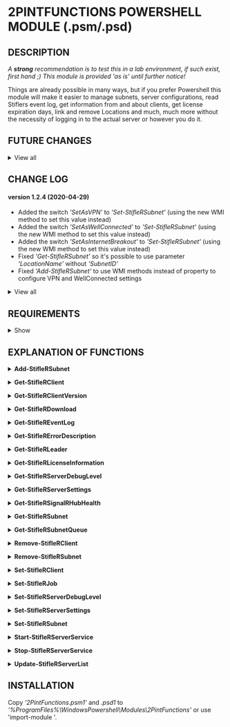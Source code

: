 # 2PINTFUNCTIONS POWERSHELL MODULE (.psm/.psd)

## DESCRIPTION

*A **strong** recommendation is to test this in a lab environment, if such exist, first hand ;) This module is provided 'as is' until further notice!*

Things are already possible in many ways, but if you prefer Powershell this module will make it easier to manage subnets, server configurations, read Stiflers event log, get information from and about clients, get license expiration days, link and remove Locations and much, much more without the necessity of logging in to the actual server or however you do it.

## FUTURE CHANGES

<details><summary>View all</summary>
   
- Possibility to use Web Service instead of WMI where applicable
- Create jobs (mostly for test purposes)
- Get debug log files
- etc.
</details>

## CHANGE LOG

#### version 1.2.4 (2020-04-29)
- Added the switch *'SetAsVPN'* to *'Set-StifleRSubnet'* (using the new WMI method to set this value instead)
- Added the switch *'SetAsWellConnected'* to *'Set-StifleRSubnet'* (using the new WMI method to set this value instead)
- Added the switch *'SetAsInternetBreakout'* to *'Set-StifleRSubnet'* (using the new WMI method to set this value instead)
- Fixed *'Get-StifleRSubnet'* so it's possible to use parameter *'LocationName'* without *'SubnetID'*
- Fixed *'Add-StifleRSubnet'* to use WMI methods instead of property to configure VPN and WellConnected settings

<details><summary>View all</summary>

#### version 1.2.3 (2019-11-26)
- Added function *'Push-StifleRCmdLine'* as *'In progress'*
- Added function *'Push-StifleRPSScript'* as *'In progress'*
- Added function *'Update-StifleRRules'* as *'In progress'*
- Added function *'Update-StifleRServerList'* as *'done!'*

#### version 1.2.2 (2019-11-26)
- Changed *'Set-StifleRClient'* to *'done!'*
- Updated CBH for *'Set-StifleRClient'*

#### version 1.2.1 (2019-11-26)
- Added function *'Get-StifleRErrorDescription'*
- Added *'DefaultParameterSetName = 'Client''* to *'Set-StifleRClient'*
- *'Remove-StifleRSubnet'* now uses method *'RemoveSubnetUsingGuid'* if clients are currently connected to the subnet, fails otherwise

#### version 1.2.0 (2019-11-21)
- The parameter *'Method'* nor also works with *'Roaming'* in function *'Get-StifleRClient'* 
- Added parametersets to *'Get-StifleREventLog'*
- Added check for Child subnets before deletion with *'Remove-StifleRSubnet'*
- Added parameters *'RemoveChildLink'* and *'LinkToParent'* to *'Set-StifleRSubnet'*

#### version 1.1.9 (2019-11-19)
- Added the parameter *'Method'* to *'Get-StifleRClient'*, available options for this parameter are *'GetBranchCacheFlags'* and *'GetConnectionFlags'*
- Changed params quite a bit in *'Get-StifleRClient'*
- Changed EXAMPLES in CBH for *'Get-StifleRClient'*

#### version 1.1.8 (2019-11-19)
- Corrected one missing " that caused a failure when using *'Set-StifleRServerSettings'*

#### version 1.1.7 (2019-11-18)
- Changed *'Get-StifleRSignalRHubHealth'* to return output as PSObject instead of hashtable
- Reworked *'Get-StifleRClient'* quite a bit and also added the parameter IsConnected
- Removed *'Get-Connection'* entirely, replaced with the above parameter IsConnected
- Added *'Set-StifleRClient'* as *'In progress'*

#### version 1.1.6 (2019-11-18)
- Added parameter *'Roaming'* to *'Get-StifleRClient'*
- Changed from *'Get-CimInstance*' to *'Get-CimClass'* to obtian properties of class in *'Get-StifleRClient'*,*'Get-StifleRDownload'* and *'Get-StifleRSubnet'*
- Declared variables *'MissingProps*' and *'ClassProperties'* as arrays in *'Get-StifleRClient'* and *'Get-StifleRDownload'*

#### version 1.1.5 (2019-11-18)
- Changed *'Get-StifleRDownload'* to *'done!'*
- Added Cim* to ExcludedProperties from output of *'Get-StifleRClient'* and *'Get-StifleRSubnet'*

#### version 1.1.4 (2019-11-18)
- Added function *'Get-Download'* as *'In progress'*
- Changd output of '*Get-StifleRServerSettings'* to a PSObject instead of a hashtable
- Removed parameter *'SortByKeyName'* from *'Get-StifleRServerSettings'*

#### version 1.1.3 (2019-11-15)
- Changed *'Set-StifleRBITSJobs'* to **'Set-StifleRJob'**
- Changed *'Get-StifleRSubnetQueues'* to **'Get-StifleRSubnetQueue'**
- Changed *'Get-StifleRClientVersions'* to **'Get-StifleRClientVersion'**
- Changed *'Get-StifleRLeaders'* to **'Get-StifleRLeader'**
- Changed *'Set-StifleRLeaders'* to **'Set-StifleRLeader'**
- Changed *'ntLogs'* to **'Get-StifleREventLog'**
- Changed *'Get-StifleRConnections'* to **'Get-StifleRConnection'**

#### version 1.1.2 (2019-11-14)
- Changed *'Get-StifleRLeaders'* from *'In progress'* to *done!*

#### version 1.1.1 (2019-11-14)
- The function *'Get-StifleREventLogs'* is now completed and up and running
- Changed *'Remove-StifleRClient'* from *'In progress'* to *done!

#### version 1.1.0 (2019-11-13)
- Added functions *'Get-StifleREventLogs'*, *'Get-StifleRLeaders'* and *'Set-StifleRLeaders'* as *'In progress'*
- Added function *'Get-StifleRLicenseInformation'*
- Added parameter InstallDir to CBH for *'Set-StifleRServerSettings'*
   
#### version 1.0.9 (2019-11-12)
- All functions that sets data in some way have *'Write-Debug'* and *'Write-Verbose'* messages now

#### version 1.0.8 (2019-11-12)
- Started to add *'Write-Debug'* and *'Write-Verbose'* where applicable, to be continued...
- Corrected the mistake *'if ( $NewSubnetSuccess = $true )'* to *'if ( $NewSubnetSuccess -eq $true ) {'* in *'Add-StifleRSubnet'*

#### version 1.0.7 (2019-11-11)
- Added *'-NoNewline'* to *'out-file'* while changing config in *'Set-StifleRServerSettings'* to prevent empty rows created in end of configfile
- Added *'-NoNewline'* to *'out-file'* while changing config in *'Set-StifleRServerDebugLevel'* to prevent empty rows created in end of configfile
- Removed *'<'* and *'/>'* from *'$Content.Replace'* in *'Set-StifleRServerSettings'*
- Removed *'<'* and *'/>'* from *'$Content.Replace'* in *'Set-StifleRServerDebugLevel'*

#### version 1.0.6 (2019-11-11)
- Changed *'Remove-Client'* to *'Draft'* status
- Added CBH to *'Get-SignalRHubHealth'*
- Removed *'.LINK'* from all CBHs
- Changed *'.FUNCITONALITY'* to *'StifleR'* in all CBHs
- Removed status *'Draft'* from *'Set-StilfeRBITSJob'* *( = working as expected at the moment and done! )*
- Added *'[cmdletbinding()]'* to all params (to add messages for *'Write-Verbose'* and *'Write-Debug'* later on)

#### version 1.0.5 (2019-11-10)
- Added *'#Requires -Version 5.1'* to *'2PintFunctions.psm'*
- Added output types on success/failure
- Removed obsolete commented code
- Added CBH to *'Get-StifleRClientVersions'*
- Added CBH to *'Get-StifleRSubnetQueues'*
- Changed *'Select'*, *'Where'* and *'Sort'* to *'Select-Object'*, *'Where-Object'* and *'Sort-Object'*
- Fixed *'$DOType'* bug in *'Add-StiflerSubnet'* by adding the value *'Not set'* as default value
- Added *'out-null'* to Invoke-WMIMethod in *'Set-StifleRBITSJob'* to hide WMI-output
- Renamed *'Set-StifleRSubnetProperty'* to *'Set-StifleRSubnet'* to match Get-function
- Re-added *'$SubnetQuery'* with value to *'Set-StifleRSubnet'*, gone for some unknown reason and broke the function...
- Added *'Remove-Client'* with *'In progress'* status

#### version -le 1.0.4 (< 2019-11-10)
- Build phase undocumented
</details>

## REQUIREMENTS

<details><summary>Show</summary><br>

For everything to work as expected the following requirements should be met:

**TL;DR**
- Local Administrator membership on StifleR Server recommended
- Membership in Stiflers 'Global Administrators' group recommended
- PS 5.1 (required) and Remote WMI (required if run remotely)

**Specifics**
- Powershell version 5.1
- Remote WMI from source to the server running '*StifleR Server'*
- *'Test-ServerConnection'* (only available inside the module) uses *'ICMPv4 Echo request'* (also called *'ping'*) as one parameter to check availability of the provided parameter *'Server'*
- For *'Get-/Set-StifleRServerSettings'* and *'Get-/Set-StifleRServerDebugLevel'* *'C$'* (default, or the parameter INSTALLDIR) must be reachable by SMB from source and permissions to read/write in the specified location
- 'Get-StifleRLicenseInformation' requires permission to read License.nfo in InstallDir by fileshare
- 'Get-StifleREventLog' requires permissions to read from event log
- Correct access in StifleR is of course a requirement as well with rights to read or edit depending on what your needs are
- *'Start-/Stop-StilfeRServerService'* requires Administrator rights (if not explicitly provided for the service *StifleRServer'* otherwise)
</details>

## EXPLANATION OF FUNCTIONS

**<details><summary>Add-StifleRSubnet</summary>**
    
**Syntax**

```Add-StiflerSubnet [-Server <String>] [-SubnetID] <String> [-GatewayMAC <String>] [-LocationName <String>] [-TargetBandwidth <UInt32>] [-Description <String>] [-ParentLocationID <String>] [-LEDBATTargetBandwidth <Int32>] [-VPN <Boolean>] [-WellConnected <Boolean>] [-DOType <String>] [-SetDOGroupID] [<CommonParameters>]```

**Example** - Creates a new subnet with the SubnetID of 172.10.10.0 and classes it as a VPN subnet

    Add-StiflerSubnet -Server 'server01' -SubnetID 172.10.10.0 -VPN $true*
</details>

**<details><summary>Get-StifleRClient</summary>**

**Syntax**

```Get-StiflerClient -Client <string[]> [-Server <string>] [-Property <array>] [-ExactMatch] [-IsConnected] [<CommonParameters>]```

```Get-StiflerClient -Client <string[]> [-Server <string>] [-Roaming] [-Method <string>] [<CommonParameters>]```

```Get-StiflerClient [-Server <string>] [-SubnetID <string>] [-Property <array>] [-IsConnected] [<CommonParameters>]```

```Get-StiflerClient [-Server <string>] [-Property <array>] [-Roaming] [<CommonParameters>]```

**Example** - Pull information about the client Client01 from server01

    Get-StiflerClient -Client Client01 -Server 'server01'

**Example 2** - Get-StifleRClient -Server 'server01' -SubnetID 192. -IsConnected

    Get-StifleRClient -Server 'server01' -SubnetID 192. -IsConnected

**Example 3** - Get current connections flags from client01

    Get-StifleRClient -Server 'server01' -Client 'client01' -Method GetConnectionFlags
</details>

**<details><summary>Get-StifleRClientVersion</summary>**

**Syntax**

```Get-StiflerClientVersion [[-Server] <String>] [<CommonParameters>]```

**Example** - Get a list of versions and the number of clients for each one

    Get-StifleRClientVersion -Server 'server01'
</details>

**<details><summary>Get-StifleRDownload</summary>**

**Syntax**

```Get-StiflerDownload [[-Server] <String>] [[-Client] <String>] [[-Property] <Array>] [[-State] <String>] [<CommonParameters>]```

**Example** - Get all downloads for all clients from 'server01'

    Get-StifleRDownload -Server server01

**Example 2** - Get all downloads for 'client01'

    Get-StifleRDownload -Server server01 -Client client01

**Example 3** - Get all downloads for all clients that matches the state 'Error' and only returns the properties
        ComputerName, State and ID
        
    Get-StifleRDownload -Server server01 -State Error -Property ComputerName, State, ID
</details>

**<details><summary>Get-StifleREventLog</summary>**
    
**Syntax**

```Get-StiflerEventLog [-Server <string>] [-MaxEvents <int>] [-EventID <array>] [-Message <string>] [-LevelDisplayName <string>] [-ProviderName <string>] [-StartDate <datetime>] [-EndDate <datetime>] [<CommonParameters>]```

```Get-StiflerEventLog [-Server <string>] [-ListLog] [<CommonParameters>]```

**Example** - Get the 10 latest events from server01 and sort them by Id, default is by ascending TimeCreated

    Get-StiflerEventLog -Server 'server01' -MaxEvents 10 | sort-object Id

**Example 2** - Get all events tagged as Information, EventIDs 4821 or 1506, Message contains 'Saving' created within the last 60 minutes

    Get-StiflerEventLog -Server 'server01' -LevelDisplayName Information -EventID 4821,1506 -Message Saving -StartDate (Get-Date).AddMinutes(-60)
    
**Example 3** - Get all events that happened from 60 to 120 minutes ago

    Get-StiflerEventLog -Server 'server01' -StartDate (Get-Date).AddMinutes(-120) -EndDate (Get-Date).AddMinutes(-60)
</details>

**<details><summary>Get-StifleRErrorDescription</summary>**

**Syntax**

```Get-StiflerErrorDescription [[-Server] <string>] [-ErrorCode] <uint32> [<CommonParameters>]```
   
**Example** - Get information about what 4062 means

    Get-StifleRErrorDescription -server 'server01' -ErrorCode 4062
</details>

**<details><summary>Get-StifleRLeader</summary>**
   
**Syntax**

```Get-StiflerLeader [[-Server] <String>] [[-SubnetID] <String>] [<CommonParameters>]```

**Example** - Stops the StifleRServer service on server01

    Get-StifleRLeader -Server 'sserver01'
</details>

**<details><summary>Get-StifleRLicenseInformation</summary>**

**Syntax**

```Get-StiflerLicenseInformation [[-Server] <String>] [[-InstallDir] <String>] [<CommonParameters>]```

**Example** - Get information about your licensing from server01

    Get-StifleRLicenseInformation -Server 'server01'
</details>

**<details><summary>Get-StifleRServerDebugLevel</summary>**

**Syntax**

```Get-StiflerServerDebugLevel [[-Server] <String>] [[-InstallDir] <String>] [<CommonParameters>]```

**Example** - Get the current debug level on server01

    Get-StifleRServerDebugLevel -Server 'server01'

**Example 2** - Get the current debug level on server01 where the installations directory for StifleR Server is
'D$\Program Files\2Pint Software\StifleR' instead of the default directory

    Get-StifleRServerDebugLevel -Server 'server01' -InstallDir
    'D$\Program Files\2Pint Software\StifleR'
</details>

**<details><summary>Get-StifleRServerSettings</summary>**

**Syntax**

```Get-StiflerServerSettings [[-Server] <String>] [[-InstallDir] <String>] [<CommonParameters>]```

**Example** - Get the settings from server01

    Get-StifleRServerSettings -Server 'server01'

**Example 2** - Get the settings from server01 where the installations directory for StifleR Server is
'D$\Program Files\2Pint Software\StifleR' instead of the default directory

    Get-StifleRServerSettings -Server 'server01' -InstallDir
    'D$\Program Files\2Pint Software\StifleR'
</details>

**<details><summary>Get-StifleRSignalRHubHealth</summary>**

**Syntax**

```Get-StiflerSignalRHubHealth [[-Server] <String>] [<CommonParameters>]```

**Example** - Get statistics about Signal-R

    Get-StifleRSIgnalRHubHealth -Server 'server01'
</details>

**<details><summary>Get-StifleRSubnet</summary>**

**Syntax**

```Get-StiflerSubnet [[-SubnetID] <String>] [-LocationName <String>] [[-Server] <String>] [-Property <Array>] [-ShowRedLeader] [-ShowBlueLeader] [<CommonParameters]```

**Example** - Pull subnets with locationname like '21-' from server01

    Get-StiflerSubnet -Identity '21-*' -Server 'server01' | Format-Table -AutoSize

**Example 2** - Pull subnets where subnetID like '172.16' from server01 and show current red-/blue leader

    Get-StiflerSubnet -Server 'server01' -SubnetID '172.16' | Select-Object -uUnique LocationName, ActiveClients, AverageBandwidth, RedLeader, BlueLeader | Format-Table -AutoSize

**Example 3** - Pull all subnets from sever01 with specific properties and sorts them based on AverageBandwidth

    Get-StiflerSubnet -Server 'sever01' -Property LocationName, ActiveClients, AverageBandwidth, SubnetID | Select LocationName, SubnetID, ActiveClients, AverageBandwidth, RedLeader, BlueLeader | Where ActiveClients -gt 0 | Sort AverageBandwidth, LocationName -Descending | Format-Table -AutoSize
</details>

**<details><summary>Get-StifleRSubnetQueue</summary>**

**Syntax**

```Get-StiflerSubnetQueue [[-Server] <String>] [<CommonParameters>]```

**Example** - Get information about the current queues in StifleR

    Get-StifleRSubnetQUeue -server 'server01'
</details>

**<details><summary>Remove-StifleRClient</summary>**

**Syntax**

```Remove-StiflerClient [[-Server] <String>] [-Client] <String> [-Flush] [-Quiet] [-SkipConfirm] [<CommonParameters>]```

**Example** - Removes the client with ComputerName Client1 and hides the confirmation
dialog as well as the successful result message

    Remove-StifleRClient -Server 'server01' -Client Client1 -SkipConfirm -Quiet

**Example 2** - Removes the client with ComputerName Client1 and makes a flush

    Remove-StifleRClient -Server 'server01' -Client Client1 -Flush

**Example 3** - Prompts a question about removing all clients with ComputerName like MININT-

    Remove-StifleRClient -Server 'server01' -Client MININT-
</details>

**<details><summary>Remove-StifleRSubnet</summary>**

**Syntax**

```Remove-StiflerSubnet [-LocationName] <String> [-Server <String>] [-DeleteChildren] [-SkipConfirm] [-Quiet] [<CommonParameters>]```

```Remove-StiflerSubnet [-SubnetID] <String> [-Server <String>] [-DeleteChildren] [-SkipConfirm] [-Quiet] [<CommonParameters>]```

**Example** - Removes the subnet with SubnetID 172.10.10.0 and hides the confirmation
dialog as well as the successful result message

    Remove-StiflerSubnet -Server 'server01' -SubnetID 172.10.10.0 -SkipConfirm -Quiet

**Example 2** - Removes the subnet with the LocationName TESTNET and deletes (if any) the
childobjects of this subnet

    Remove-StiflerSubnet -Server 'server01' -LocationName TESTNET -DeleteChildren

**Example 3** - Prompts a question about removing all subnets with SubnetID like 172

    Remove-StiflerSubnet -Server 'server01' -SubnetID 172
</details>

**<details><summary>Set-StifleRClient</summary>**
   
**Syntax**

```Set-StiflerClient -Client <string> [-Server <string>] [<CommonParameters>]```

```Set-StiflerClient [-Server <string>] [-Client <string>] [-SetNotLeaderMaterial] [<CommonParameters>]```

```Set-StiflerClient [-Server <string>] [-Client <string>] [-SetClientAsNonLeader] [<CommonParameters>]```

```Set-StiflerClient [-Server <string>] [-Client <string>] [-Disconnect] [<CommonParameters>]```

```Set-StiflerClient -ContentID <string> [-Server <string>] [-Client <string>] [-BranchCacheFlush] [<CommonParameters>]```

```Set-StiflerClient [-Server <string>] [-Client <string>] [-WOL] [<CommonParameters>]```

**Example** - Disconnect the client 'client01' from StifleR

    Set-StifleRClient -server server01 -Client client01 -Disconnect
</details>

**<details><summary>Set-StifleRJob</summary>**

**Syntax**

```Set-StiflerJob [[-Target] <String>] [-TargetLevel] <String> [-Action] <String> [[-Server] <String>] [<CommonParameters>]```

**Example** - Cancels all current transfers on the subnet 192.168.20.2

    Set-StiflerJob -Server 'server01' -TargetLevel Subnet -Action Cancel -Target 192.168.20.2

**Example 2** - Suspends all current transfers on the client Client01

    Set-StiflerJob -Server 'server01' -TargetLevel Client -Action Suspend -Target Client01

**Example 3** - Resumes all the transfers known to StifleR as suspended earlier on all subnets

    Set-StiflerJob -Server 'server01' -TargetLevel All -Action Resume
</details>

**<details><summary>Set-StifleRServerDebugLevel</summary>**

**Syntax**

```Get-StiflerServerDebugLevel [[-Server] <String>] [[-InstallDir] <String>] [<CommonParameters>]```

**Example** - Enable Super verbose debugging on server01

    Set-StifleRServerDebugLevel -Server 'server01' -DebugLevel '6.Super Verbose'

**Example 2** - Disable debugging on server01 where the installations directory for StifleR Server is
'D$\Program Files\2Pint Software\StifleR' instead of the default directory

    Set-StifleRServerDebugLevel -Server 'server01' -DebugLevel '0.Disabled' -InstallDir
    'D$\Program Files\2Pint Software\StifleR'
</details>

**<details><summary>Set-StifleRServerSettings</summary>**

**Syntax**

```Set-StiflerServerSettings [-Server <String>] [-InstallDir <String>] -Property <String> -NewValue <String> [-SkipConfirm <String>] [<CommonParameters>]```

```Set-StiflerServerSettings [-Server <String>] [-InstallDir <String>] -Property <String> [-SkipConfirm <String>] -Clear [<CommonParameters>]```

**Example** - Sets the property wsapifw to 1 in StifleR Server

    Set-StifleRServerSettings -Server 'server01' -Property wsapifw -NewValue 1

**Example 2** - Sets the property wsapifw to 1 in StifleR Server without asking for confirmation

    Set-StifleRServerSettings -Server 'server01' -Property wsapifw -NewValue 1 -SkipConfirm

**Example 3** - Sets the property wsapifw to nothing in StifleR Server

    Set-StifleRServerSettings -Server 'server01' -Property wsapifw -Clear
</details>

**<details><summary>Set-StifleRSubnet</summary>**

**Syntax**

```Set-StiflerSubnet -SubnetID <string> -Property <string> -NewValue <string> [-Server <string>] [<CommonParameters>]```

```Set-StiflerSubnet -SubnetID <string> [-Server <string>] [-RemoveChildLink <string>] [<CommonParameters>]```

```Set-StiflerSubnet -SubnetID <string> [-Server <string>] [-LinkToParent <string>] [<CommonParameters>]```

```Set-StiflerSubnet -SubnetID <string> [-Server <string>] [-SetAsWellConnected <bool>] [<CommonParameters>]```

```Set-StiflerSubnet -SubnetID <string> [-Server <string>] [-SetAsVPN <bool>] [<CommonParameters>]```

```Set-StiflerSubnet -SubnetID <string> [-Server <string>] [-SetAsInternetBreakout <bool>] [<CommonParameters>]```

**Example** - Sets the property VPN to True on subnet 172.10.10.0

    Set-StifleRSubnet -Server server01 -SubnetID 172.10.10.0 -SetAsVPN $true
**Example 2** - Sets the property TargetBandwidth to 20Mb/s on subnet 172.10.10.0

    Set-StifleRSubnet -Server server01 -SubnetID 172.10.10.0 -Property TargetBandwidth -NewValue 20480
</details>

**<details><summary>Start-StifleRServerService</summary>**

**Syntax**

```Start-StiflerServerService [[-Server] <String>] [<CommonParameters>]```

**Example 2** - Starts the StifleRServer service on server01

    Start-StifleRServerService -Server 'server01'
</details>

**<details><summary>Stop-StifleRServerService</summary>**

**Syntax**

```Stop-StiflerServerService [[-Server] <String>] [-Force] [<CommonParameters>]```

**Example** - Stops the StifleRServer service on server01

    Stop-StifleRServerService -Server 'server01'

**Example 2** - Stops the StifleRServer service on server01 by killing the process of the service

    Stop-StifleRServerService -Server 'server01' -Force
</details>

**<details><summary>Update-StifleRServerList</summary>**
   
**Syntax**

```Update-StiflerServerList -ServerList <string> [-Server <string>] [-Client <string>] [-Reconnect] [<CommonParameters>]```

```Update-StiflerServerList [-Server <string>] [-All] [-ServerList <string>] [-Reconnect] [<CommonParameters>]```

```Update-StiflerServerList [-Server <string>] [-SubnetID <string>] [-ServerList <string>] [-Reconnect] [<CommonParameters>]```

**Example** - Updates server list on client01 with ServerLists specified value and reconnects after change

    Update-StifleRServerList -Server server01 -Client client01 -ServerList http://stifler.domain.local:1414 -Reconnect

**Example 2** - Updates server list on all clients currently connected to subnet 192.10.10.0 with ServerLists specified value, but don't reconnect after change

    Update-StifleRServerList -Server server01 -Subnet 192.10.10.0 -ServerList http://stifler.domain.local:1414 -Reconnect
</details>

## INSTALLATION

Copy *'2PintFunctions.psm1'* and *.psd1* to *'%ProgramFiles%\WindowsPowershell\Modules\2PintFunctions\'* or use 'import-module <PATH>'.
